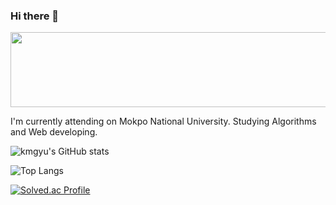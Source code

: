 ### Hi there 👋

<a href="https://www.gitanimals.org/en_US?utm_medium=image&utm_source=kmgyu&utm_content=line">
  <img
    src="https://render.gitanimals.org/lines/kmgyu?pet-id=736576765303770588"
    width="600"
    height="120"
  />
</a>
  

I'm currently attending on Mokpo National University.
Studying Algorithms and Web developing.

![kmgyu's GitHub stats](https://github-readme-stats.vercel.app/api?username=kmgyu&show=reviews,discussions_started,discussions_answered,prs_merged,prs_merged_percentage&theme=dark)

![Top Langs](https://github-readme-stats.vercel.app/api/top-langs/?username=kmgyu&langs_count=8&theme=dark)

[![Solved.ac Profile](http://mazassumnida.wtf/api/v2/generate_badge?boj=lidersy961)](https://solved.ac/lidersy961/)
<!--
**kmgyu/kmgyu** is a ✨ _special_ ✨ repository because its `README.md` (this file) appears on your GitHub profile.

Here are some ideas to get you started:

- 🔭 I’m currently working on ...
- 🌱 I’m currently learning ...
- 👯 I’m looking to collaborate on ...
- 🤔 I’m looking for help with ...
- 💬 Ask me about ...
- 📫 How to reach me: ...
- 😄 Pronouns: ...
- ⚡ Fun fact: ...
-->
